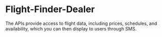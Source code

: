 # Flight-Finder-Dealer
The APIs provide access to flight data, including prices, schedules, and availability, which you can then display to users through SMS.
